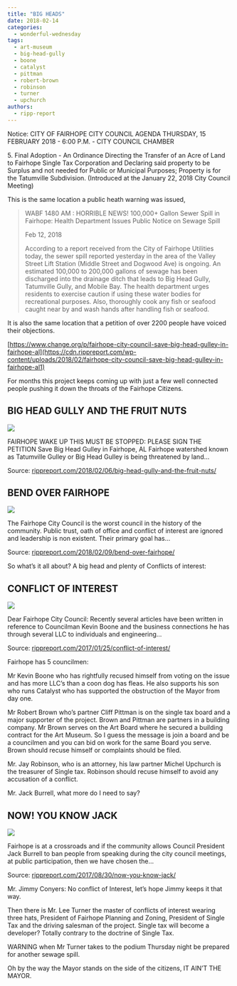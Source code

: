 ```yaml
---
title: "BIG HEADS"
date: 2018-02-14
categories: 
  - wonderful-wednesday
tags: 
  - art-museum
  - big-head-gully
  - boone
  - catalyst
  - pittman
  - robert-brown
  - robinson
  - turner
  - upchurch
authors: 
  - ripp-report
---
```


Notice: CITY OF FAIRHOPE CITY COUNCIL AGENDA THURSDAY, 15 FEBRUARY 2018 - 6:00 P.M. - CITY COUNCIL CHAMBER

5\. Final Adoption - An Ordinance Directing the Transfer of an Acre of Land to Fairhope Single Tax Corporation and Declaring said property to be Surplus and not needed for Public or Municipal Purposes; Property is for the Tatumville Subdivision. (Introduced at the January 22, 2018 City Council Meeting)

This is the same location a public heath warning was issued,

> WABF 1480 AM : HORRIBLE NEWS! 100,000+ Gallon Sewer Spill in Fairhope: Health Department Issues Public Notice on Sewage Spill
> 
> Feb 12, 2018
> 
> According to a report received from the City of Fairhope Utilities today, the sewer spill reported yesterday in the area of the Valley Street Lift Station (Middle Street and Dogwood Ave) is ongoing. An estimated 100,000 to 200,000 gallons of sewage has been discharged into the drainage ditch that leads to Big Head Gully, Tatumville Gully, and Mobile Bay. The health department urges residents to exercise caution if using these water bodies for recreational purposes. Also, thoroughly cook any fish or seafood caught near by and wash hands after handling fish or seafood.

It is also the same location that a petition of over 2200 people have voiced their objections.

[https://www.change.org/p/fairhope-city-council-save-big-head-gulley-in-fairhope-al](https://cdn.rippreport.com/wp-content/uploads/2018/02/fairhope-city-council-save-big-head-gulley-in-fairhope-al1)

For months this project keeps coming up with just a few well connected people pushing it down the throats of the Fairhope Citizens.

## BIG HEAD GULLY AND THE FRUIT NUTS

![](https://cdn.rippreport.com/wp-content/uploads/2018/02/wrsBAuJIrgsyBad-800x450-noPad-31.jpg)

FAIRHOPE WAKE UP THIS MUST BE STOPPED: PLEASE SIGN THE PETITION Save Big Head Gulley in Fairhope, AL Fairhope watershed known as Tatumville Gulley or Big Head Gulley is being threatened by land…

Source: [rippreport.com/2018/02/06/big-head-gully-and-the-fruit-nuts/](https://rippreport.com/big-head-gully-and-the-fruit-nuts/)

## BEND OVER FAIRHOPE

![](https://cdn.rippreport.com/wp-content/uploads/2018/02/gully1.jpg)

The Fairhope City Council is the worst council in the history of the community. Public trust, oath of office and conflict of interest are ignored and leadership is non existent. Their primary goal has…

Source: [rippreport.com/2018/02/09/bend-over-fairhope/](https://rippreport.com/bend-over-fairhope/)

So what’s it all about? A big head and plenty of Conflicts of interest:

## CONFLICT OF INTEREST

![](https://cdn.rippreport.com/wp-content/uploads/2018/02/balance.jpg)

Dear Fairhope City Council: Recently several articles have been written in reference to Councilman Kevin Boone and the business connections he has through several LLC to individuals and engineering…

Source: [rippreport.com/2017/01/25/conflict-of-interest/](https://rippreport.com/conflict-of-interest/)

Fairhope has 5 councilmen:

Mr Kevin Boone who has rightfully recused himself from voting on the issue and has more LLC’s than a coon dog has fleas. He also supports his son who runs Catalyst who has supported the obstruction of the Mayor from day one.

Mr Robert Brown who’s partner Cliff Pittman is on the single tax board and a major supporter of the project. Brown and Pittman are partners in a building company. Mr Brown serves on the Art Board where he secured a building contract for the Art Museum. So I guess the message is join a board and be a councilmen and you can bid on work for the same Board you serve. Brown should recuse himself or complaints should be filed.

Mr. Jay Robinson, who is an attorney, his law partner Michel Upchurch is the treasurer of Single tax. Robinson should recuse himself to avoid any accusation of a conflict.

Mr. Jack Burrell, what more do I need to say?

## NOW! YOU KNOW JACK

![](https://cdn.rippreport.com/wp-content/uploads/2018/02/jackinthebox-2.jpg)

Fairhope is at a crossroads and if the community allows Council President Jack Burrell to ban people from speaking during the city council meetings, at public participation, then we have chosen the…

Source: [rippreport.com/2017/08/30/now-you-know-jack/](https://rippreport.com/now-you-know-jack/)

Mr. Jimmy Conyers: No conflict of Interest, let’s hope Jimmy keeps it that way.

Then there is Mr. Lee Turner the master of conflicts of interest wearing three hats, President of Fairhope Planning and Zoning, President of Single Tax and the driving salesman of the project. Single tax will become a developer? Totally contrary to the doctrine of Single Tax.

WARNING when Mr Turner takes to the podium Thursday night be prepared for another sewage spill.

Oh by the way the Mayor stands on the side of the citizens, IT AIN’T THE MAYOR.
